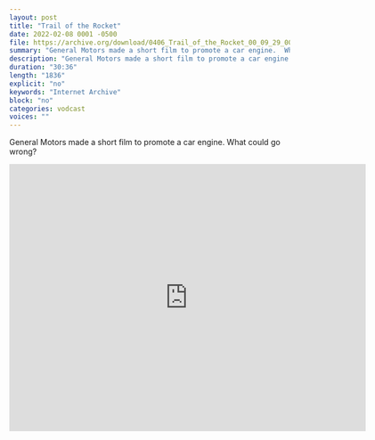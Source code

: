 ```yaml
---
layout: post
title: "Trail of the Rocket"
date: 2022-02-08 0001 -0500
file: https://archive.org/download/0406_Trail_of_the_Rocket_00_09_29_00/0406_Trail_of_the_Rocket_00_09_29_00.m4v
summary: "General Motors made a short film to promote a car engine.  What could go wrong?"
description: "General Motors made a short film to promote a car engine.  What could go wrong?"
duration: "30:36"
length: "1836"
explicit: "no" 
keywords: "Internet Archive"
block: "no" 
categories: vodcast
voices: ""
---
```


General Motors made a short film to promote a car engine.  What could go wrong?

<iframe src="https://archive.org/embed/0406_Trail_of_the_Rocket_00_09_29_00" width="640" height="480" frameborder="0" webkitallowfullscreen="true" mozallowfullscreen="true" allowfullscreen></iframe>
